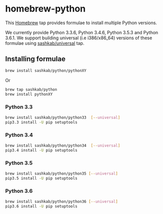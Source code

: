 # homebrew-python

This [Homebrew](http://brew.sh) tap provides formulae to install multiple Python versions.

We currently provide Python 3.3.6, Python 3.4.6, Python 3.5.3 and Python 3.6.1. 
We support building universal (i.e i386/x86_64) versions of these formulae using [sashkab/universal](https://github.com/sashkab/homebrew-universal) tap.

## Installing formulae

```bash
brew install sashkab/python/pythonXY
```

Or

```bash
brew tap sashkab/python
brew install pythonXY
```

### Python 3.3

```bash
brew install sashkab/python/python33  [--universal]
pip3.3 install -U pip setuptools
```

### Python 3.4

```bash
brew install sashkab/python/python34  [--universal]
pip3.4 install -U pip setuptools
```

### Python 3.5

```bash
brew install sashkab/python/python35 [--universal]
pip3.5 install -U pip setuptools
```

### Python 3.6

```bash
brew install sashkab/python/python36 [--universal]
pip3.6 install -U pip setuptools
```

